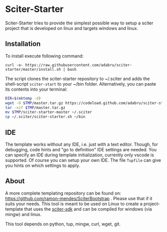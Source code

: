 # Sciter-Starter

Sciter-Starter tries to provide the simplest possible way to setup a sciter project that is developed on linux and targets windows and linux.

## Installation

To install execute following command:

```
curl -o- https://raw.githubusercontent.com/adabru/sciter-starter/master/install.sh | bash
```

The script clones the sciter-starter repository to ~/.sciter and adds the shell-script `sciter-start` to your ~/bin folder. Alternatively, you can paste its contents into your terminal:

```sh
DIR=$(mktemp -d)
wget -O $TMP/master.tar.gz https://codeload.github.com/adabru/sciter-starter/tar.gz/master
tar -xzf $TMP/master.tar.gz
mv $TMP/sciter-starter-master ~/.sciter
cp ~/.sciter/sciter-starter.sh ~/bin
```

## IDE

The template works without any IDE, i.e. just with a text editor. Though, for debugging, code hints and "go to definition" IDE settings are needed. You can specify an IDE during template initialization, currently only vscode is supported. Of course you can setup your own IDE. The file `Tupfile` can give you hints on which settings to apply.

## About

A more complete templating repository can be found on: <https://github.com/ramon-mendes/SciterBootstrap> . Please use that if it suits your needs. This tool is meant to be used on Linux to create a project-template that uses the [sciter-sdk](https://sciter.com) and can be compiled for windows (via mingw) and linux.

This tool depends on python, tup, mingw, curl, wget, git.
